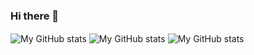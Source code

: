 ### Hi there 👋

<!--
**thembones79/thembones79** is a ✨ _special_ ✨ repository because its `README.md` (this file) appears on your GitHub profile.

Here are some ideas to get you started:

- 🔭 I’m currently working on ...
- 🌱 I’m currently learning ...
- 👯 I’m looking to collaborate on ...
- 🤔 I’m looking for help with ...
- 💬 Ask me about ...
- 📫 How to reach me: ...
- 😄 Pronouns: ...
- ⚡ Fun fact: ...
-->


 <img align="center" alt="My GitHub stats" src="https://github-readme-stats.vercel.app/api?username=thembones79&count_private=true&show_icons=true" />

 <img align="center" alt="My GitHub stats" src="https://github-readme-stats.vercel.app/api/top-langs/?username=thembones79" />
 
 
 <img align="center" alt="My GitHub stats" src="https://github-readme-stats.vercel.app/api/wakatime?username=thembones79" />
 
